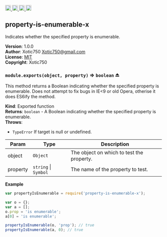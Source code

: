 <a href="https://travis-ci.org/Xotic750/property-is-enumerable-x"
   title="Travis status">
<img
   src="https://travis-ci.org/Xotic750/property-is-enumerable-x.svg?branch=master"
   alt="Travis status" height="18"/>
</a>
<a href="https://david-dm.org/Xotic750/property-is-enumerable-x"
   title="Dependency status">
<img src="https://david-dm.org/Xotic750/property-is-enumerable-x.svg"
   alt="Dependency status" height="18"/>
</a>
<a href="https://david-dm.org/Xotic750/property-is-enumerable-x#info=devDependencies"
   title="devDependency status">
<img src="https://david-dm.org/Xotic750/property-is-enumerable-x/dev-status.svg"
   alt="devDependency status" height="18"/>
</a>
<a href="https://badge.fury.io/js/property-is-enumerable-x" title="npm version">
<img src="https://badge.fury.io/js/property-is-enumerable-x.svg"
   alt="npm version" height="18"/>
</a>
<a name="module_property-is-enumerable-x"></a>

## property-is-enumerable-x
Indicates whether the specified property is enumerable.

**Version**: 1.0.0  
**Author**: Xotic750 <Xotic750@gmail.com>  
**License**: [MIT](&lt;https://opensource.org/licenses/MIT&gt;)  
**Copyright**: Xotic750  
<a name="exp_module_property-is-enumerable-x--module.exports"></a>

### `module.exports(object, property)` ⇒ <code>boolean</code> ⏏
This method returns a Boolean indicating whether the specified property is
enumerable. Does not attempt to fix bugs in IE<9 or old Opera, otherise it
does ES6ify the method.

**Kind**: Exported function  
**Returns**: <code>boolean</code> - A Boolean indicating whether the specified property is
 enumerable.  
**Throws**:

- <code>TypeError</code> If target is null or undefined.


| Param | Type | Description |
| --- | --- | --- |
| object | <code>Object</code> | The object on which to test the property. |
| property | <code>string</code> \| <code>Symbol</code> | The name of the property to test. |

**Example**  
```js
var propertyIsEnumerable = require('property-is-enumerable-x');

var o = {};
var a = [];
o.prop = 'is enumerable';
a[0] = 'is enumerable';

propertyIsEnumerable(o, 'prop'); // true
propertyIsEnumerable(a, 0); // true
```
